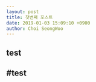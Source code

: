 ```yaml
---
layout: post
title: 첫번째 포스트
date: 2019-01-03 15:09:10 +0900
author: Choi SeongWoo
---
```


## test
#test
---
